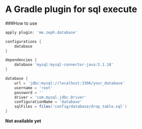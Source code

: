 # A Gradle plugin for sql execute

###How to use

```groovy
apply plugin: 'me.zeph.database'

configurations {
    database
}

dependencies {
    database 'mysql:mysql-connector-java:5.1.18'
}

database {
    url = 'jdbc:mysql://localhost:3306/your_database'
    username = 'root'
    password = ''
    driver = 'com.mysql.jdbc.Driver'
    configurationName = 'database'
    sqlFiles = files('config/database/drop_table.sql')
}
```

**Not available yet**